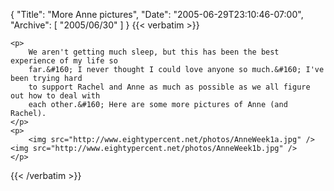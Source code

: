 {
  "Title": "More Anne pictures",
  "Date": "2005-06-29T23:10:46-07:00",
  "Archive": [
    "2005/06/30"
  ]
}
{{< verbatim >}}

    <p>
        We aren't getting much sleep, but this has been the best experience of my life so
        far.&#160; I never thought I could love anyone so much.&#160; I've been trying hard
        to support Rachel and Anne as much as possible as we all figure out how to deal with
        each other.&#160; Here are some more pictures of Anne (and Rachel). 
    </p>
    <p>
        <img src="http://www.eightypercent.net/photos/AnneWeek1a.jpg" /> <img src="http://www.eightypercent.net/photos/AnneWeek1b.jpg" /> 
    </p>

{{< /verbatim >}}
